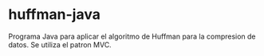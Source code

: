 # huffman-java
Programa Java para aplicar el algoritmo de Huffman para la compresion de datos. Se utiliza el patron MVC.
